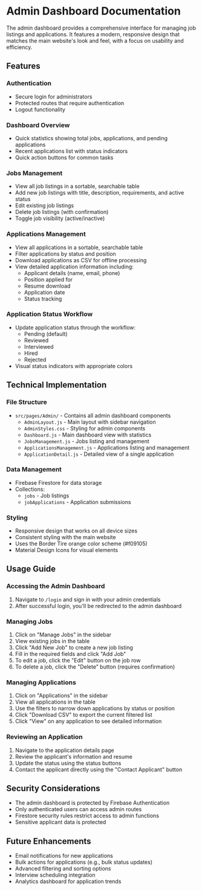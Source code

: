 # Admin Dashboard Documentation

The admin dashboard provides a comprehensive interface for managing job listings and applications. It features a modern, responsive design that matches the main website's look and feel, with a focus on usability and efficiency.

## Features

### Authentication
- Secure login for administrators
- Protected routes that require authentication
- Logout functionality

### Dashboard Overview
- Quick statistics showing total jobs, applications, and pending applications
- Recent applications list with status indicators
- Quick action buttons for common tasks

### Jobs Management
- View all job listings in a sortable, searchable table
- Add new job listings with title, description, requirements, and active status
- Edit existing job listings
- Delete job listings (with confirmation)
- Toggle job visibility (active/inactive)

### Applications Management
- View all applications in a sortable, searchable table
- Filter applications by status and position
- Download applications as CSV for offline processing
- View detailed application information including:
  - Applicant details (name, email, phone)
  - Position applied for
  - Resume download
  - Application date
  - Status tracking

### Application Status Workflow
- Update application status through the workflow:
  - Pending (default)
  - Reviewed
  - Interviewed
  - Hired
  - Rejected
- Visual status indicators with appropriate colors

## Technical Implementation

### File Structure
- `src/pages/Admin/` - Contains all admin dashboard components
  - `AdminLayout.js` - Main layout with sidebar navigation
  - `AdminStyles.css` - Styling for admin components
  - `Dashboard.js` - Main dashboard view with statistics
  - `JobsManagement.js` - Jobs listing and management
  - `ApplicationsManagement.js` - Applications listing and management
  - `ApplicationDetail.js` - Detailed view of a single application

### Data Management
- Firebase Firestore for data storage
- Collections:
  - `jobs` - Job listings
  - `jobApplications` - Application submissions

### Styling
- Responsive design that works on all device sizes
- Consistent styling with the main website
- Uses the Border Tire orange color scheme (#f09105)
- Material Design Icons for visual elements

## Usage Guide

### Accessing the Admin Dashboard
1. Navigate to `/login` and sign in with your admin credentials
2. After successful login, you'll be redirected to the admin dashboard

### Managing Jobs
1. Click on "Manage Jobs" in the sidebar
2. View existing jobs in the table
3. Click "Add New Job" to create a new job listing
4. Fill in the required fields and click "Add Job"
5. To edit a job, click the "Edit" button on the job row
6. To delete a job, click the "Delete" button (requires confirmation)

### Managing Applications
1. Click on "Applications" in the sidebar
2. View all applications in the table
3. Use the filters to narrow down applications by status or position
4. Click "Download CSV" to export the current filtered list
5. Click "View" on any application to see detailed information

### Reviewing an Application
1. Navigate to the application details page
2. Review the applicant's information and resume
3. Update the status using the status buttons
4. Contact the applicant directly using the "Contact Applicant" button

## Security Considerations

- The admin dashboard is protected by Firebase Authentication
- Only authenticated users can access admin routes
- Firestore security rules restrict access to admin functions
- Sensitive applicant data is protected

## Future Enhancements

- Email notifications for new applications
- Bulk actions for applications (e.g., bulk status updates)
- Advanced filtering and sorting options
- Interview scheduling integration
- Analytics dashboard for application trends
